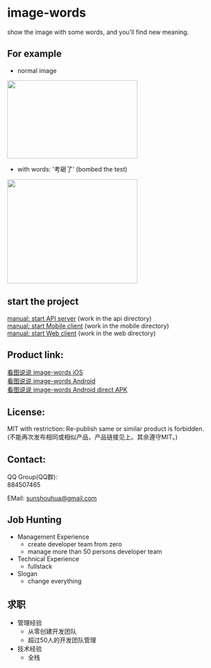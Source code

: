 # image-words
show the image with some words, and you'll find new meaning.


## For example

- normal image   
<img src="https://image.ibb.co/g9OSez/image.jpg" width="300" height="180" >   


- with words: '考砸了' (bombed the test)   
<img src="https://image.ibb.co/gpBSUz/image.jpg" width="300" height="240" >   


## start the project   
[manual: start API server](./_doc/start-api.md) (work in the api directory)   
[manual: start Mobile client](./_doc/start-mobile.md)  (work in the mobile directory)   
[manual: start Web client](./_doc/start-web.md)  (work in the web directory)   



## Product link:   
[看图说说 image-words iOS](https://itunes.apple.com/cn/app/%E7%9C%8B%E5%9B%BE%E8%AF%B4%E8%AF%B4/id1347551500?mt=8)   
[看图说说 image-words Android](https://play.google.com/store/apps/details?id=com.kantushuoshuo)   
[看图说说 image-words Android direct APK](https://kantushuoshuo.com/image-words-app.apk)   



## License:   
MIT with restriction: Re-publish same or similar product is forbidden.   
(不能再次发布相同或相似产品，产品链接见上。其余遵守MIT。)    



## Contact:   

QQ Group(QQ群):   
884507465

EMail:
sunshouhua@gmail.com


## Job Hunting
- Management Experience
  - create developer team from zero
  - manage more than 50 persons developer team
- Technical Experience
  - fullstack
- Slogan
  - change everything

## 求职
- 管理经验
  - 从零创建开发团队
  - 超过50人的开发团队管理
- 技术经验
  - 全栈